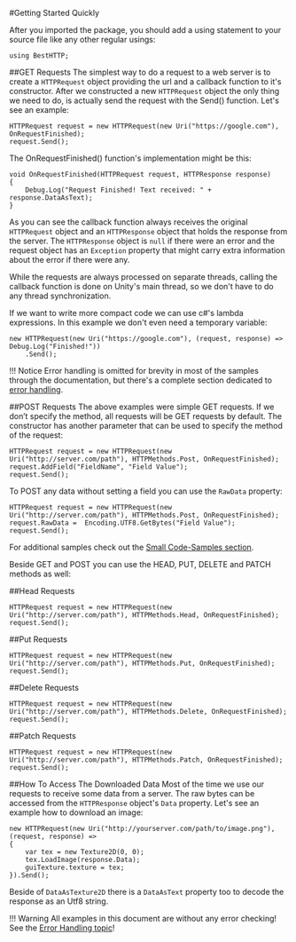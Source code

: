 #Getting Started Quickly

After you imported the package, you should add a using statement to your source file like any other regular usings:

```	
using BestHTTP;
```

##GET Requests
The simplest way to do a request to a web server is to create a `HTTPRequest` object providing the url and a callback function to it's constructor. After we constructed a new `HTTPRequest` object the only thing we need to do, is actually send the request with the Send() function. Let's see an example:

```language-csharp
HTTPRequest request = new HTTPRequest(new Uri("https://google.com"), OnRequestFinished);
request.Send();
```

The OnRequestFinished() function's implementation might be this:

```language-csharp
void OnRequestFinished(HTTPRequest request, HTTPResponse response)
{
	Debug.Log("Request Finished! Text received: " + response.DataAsText);
}
```

As you can see the callback function always receives the original `HTTPRequest` object and an `HTTPResponse` object that holds the response from the server. The `HTTPResponse` object is `null` if there were an error and the request object has an `Exception` property that might carry extra information about the error if there were any.

While the requests are always processed on separate threads, calling the callback function is done on Unity's main thread, so we don't have to do any thread synchronization.

If we want to write more compact code we can use c#'s lambda expressions. In this example we don't even need a temporary variable:

```language-csharp
new HTTPRequest(new Uri("https://google.com"), (request, response) => Debug.Log("Finished!"))
	.Send();
```

!!! Notice
	Error handling is omitted for brevity in most of the samples through the documentation, but there's a complete section dedicated to [error handling](AdvancedTopics/ErrorHandling.md).

##POST Requests
The above examples were simple GET requests. If we don’t specify the method, all requests will be GET requests by default. The constructor has another parameter that can be used to specify the method of the request:

```language-csharp
HTTPRequest request = new HTTPRequest(new Uri("http://server.com/path"), HTTPMethods.Post, OnRequestFinished);
request.AddField("FieldName", "Field Value");
request.Send();
```

To POST any data without setting a field you can use the `RawData` property:

```language-csharp
HTTPRequest request = new HTTPRequest(new Uri("http://server.com/path"), HTTPMethods.Post, OnRequestFinished);
request.RawData =  Encoding.UTF8.GetBytes("Field Value");
request.Send();
```

For additional samples check out the [Small Code-Samples section](AdvancedTopics/SmallCode-Samples.md).

Beside GET and POST you can use the HEAD, PUT, DELETE and PATCH methods as well:

##Head Requests

```language-csharp
HTTPRequest request = new HTTPRequest(new Uri("http://server.com/path"), HTTPMethods.Head, OnRequestFinished);
request.Send();
```

##Put Requests

```language-csharp
HTTPRequest request = new HTTPRequest(new Uri("http://server.com/path"), HTTPMethods.Put, OnRequestFinished);
request.Send();
```
##Delete Requests

```language-csharp
HTTPRequest request = new HTTPRequest(new Uri("http://server.com/path"), HTTPMethods.Delete, OnRequestFinished);
request.Send();
```

##Patch Requests

```language-csharp
HTTPRequest request = new HTTPRequest(new Uri("http://server.com/path"), HTTPMethods.Patch, OnRequestFinished);
request.Send();
```

##How To Access The Downloaded Data
Most of the time we use our requests to receive some data from a server. The raw bytes can be accessed from the `HTTPResponse` object's `Data` property. Let's see an example how to download an image:

```language-csharp
new HTTPRequest(new Uri("http://yourserver.com/path/to/image.png"), (request, response) =>
{
	var tex = new Texture2D(0, 0);
	tex.LoadImage(response.Data);
	guiTexture.texture = tex;
}).Send();
```

Beside of `DataAsTexture2D` there is a `DataAsText` property too to decode the response as an Utf8 string.

!!! Warning
	All examples in this document are without any error checking! See the [Error Handling topic](AdvancedTopics/ErrorHandling.md)!
